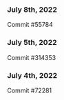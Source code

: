 ### July 8th, 2022

Commit #55784

### July 5th, 2022

Commit #314353


### July 4th, 2022

Commit #72281
